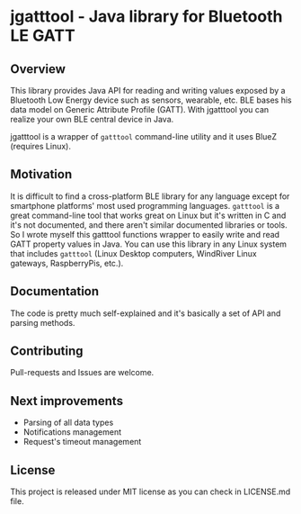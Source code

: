 # jgatttool - Java library for Bluetooth LE GATT 

## Overview

This library provides Java API for reading and writing values exposed by a Bluetooth Low Energy device such as sensors, wearable, etc. BLE bases his data model on Generic  Attribute Profile (GATT). With jgatttool you can realize your own BLE central device in Java.

jgatttool is a wrapper of `gatttool` command-line utility and it uses BlueZ (requires Linux).

## Motivation

It is difficult to find a cross-platform BLE library for any language except for smartphone platforms' most used programming languages. `gatttool` is a great command-line tool that works great on Linux but it's written in C and it's not documented, and there aren't similar documented libraries or tools. So I wrote myself this gatttool functions wrapper to easily write and read GATT property values in Java.
You can use this library in any Linux system that includes `gatttool` (Linux Desktop computers, WindRiver Linux gateways, RaspberryPis, etc.).

## Documentation

The code is pretty much self-explained and it's basically a set of API and parsing methods.

## Contributing

Pull-requests and Issues are welcome.

## Next improvements

* Parsing of all data types
* Notifications management
* Request's timeout management

## License

This project is released under MIT license as you can check in LICENSE.md file.
